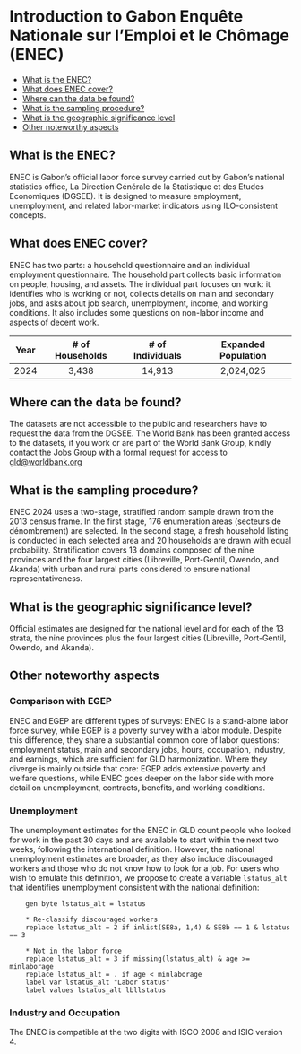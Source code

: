 # Introduction to Gabon Enquête Nationale sur l’Emploi et le Chômage (ENEC)

- [What is the ENEC?](#what-is-the-enec)
- [What does ENEC cover?](#what-does-enec-cover)
- [Where can the data be found?](#where-can-the-data-be-found)
- [What is the sampling procedure?](#what-is-the-sampling-procedure)
- [What is the geographic significance level](#what-is-the-geographic-significance-level)
- [Other noteworthy aspects](#other-noteworthy-aspects)

## What is the ENEC?
ENEC is Gabon’s official labor force survey carried out by Gabon’s national statistics office, La Direction Générale de la Statistique et des Etudes Economiques (DGSEE). It is designed to measure employment, unemployment, and related labor-market indicators using ILO-consistent concepts. 

## What does ENEC cover?
ENEC has two parts: a household questionnaire and an individual employment questionnaire. The household part collects basic information on people, housing, and assets. The individual part focuses on work: it identifies who is working or not, collects details on main and secondary jobs, and asks about job search, unemployment, income, and working conditions. It also includes some questions on non-labor income and aspects of decent work.

| **Year**	| **# of Households**	| **# of Individuals**	| **Expanded Population**	|
| :------:	| :-------:		| :-------:	 	| :-------:	 	|
| 2024 | 3,438         |  14,913     |  2,024,025  | 

## Where can the data be found?
The datasets are not accessible to the public and researchers have to request the data from the DGSEE. The World Bank has been granted access to the datasets, if you work or are part of the World Bank Group, kindly contact the Jobs Group with a formal request for access to gld@worldbank.org

## What is the sampling procedure?
ENEC 2024 uses a two-stage, stratified random sample drawn from the 2013 census frame. In the first stage, 176 enumeration areas (secteurs de dénombrement) are selected. In the second stage, a fresh household listing is conducted in each selected area and 20 households are drawn with equal probability. Stratification covers 13 domains composed of the nine provinces and the four largest cities (Libreville, Port-Gentil, Owendo, and Akanda) with urban and rural parts considered to ensure national representativeness. 

## What is the geographic significance level?
Official estimates are designed for the national level and for each of the 13 strata, the nine provinces plus the four largest cities (Libreville, Port-Gentil, Owendo, and Akanda). 

## Other noteworthy aspects

### Comparison with EGEP
ENEC and EGEP are different types of surveys: ENEC is a stand-alone labor force survey, while EGEP is a poverty survey with a labor module. Despite this difference, they share a substantial common core of labor questions: employment status, main and secondary jobs, hours, occupation, industry, and earnings, which are sufficient for GLD harmonization. Where they diverge is mainly outside that core: EGEP adds extensive poverty and welfare questions, while ENEC goes deeper on the labor side with more detail on unemployment, contracts, benefits, and working conditions.

### Unemployment

The unemployment estimates for the ENEC in GLD count people who looked for work in the past 30 days and are available to start within the next two weeks, following the international definition. However, the national unemployment estimates are broader, as they also include discouraged workers and those who do not know how to look for a job. For users who wish to emulate this definition, we propose to create a variable `lstatus_alt` that identifies unemployment consistent with the national definition:

```
	gen byte lstatus_alt = lstatus

	* Re-classify discouraged workers 
	replace lstatus_alt = 2 if inlist(SE8a, 1,4) & SE8b == 1 & lstatus == 3

	* Not in the labor force
	replace lstatus_alt = 3 if missing(lstatus_alt) & age >= minlaborage 
	replace lstatus_alt = . if age < minlaborage
	label var lstatus_alt "Labor status"
	label values lstatus_alt lbllstatus
```


### Industry and Occupation
The ENEC is compatible at the two digits with ISCO 2008 and ISIC version 4.

